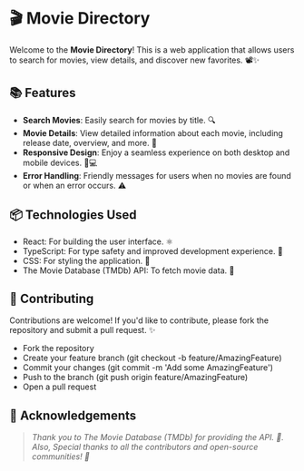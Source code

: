 # 🎬 Movie Directory

Welcome to the **Movie Directory**! This is a web application that allows users to search for movies, view details, and discover new favorites. 📽️✨

## 📚 Features

- **Search Movies**: Easily search for movies by title. 🔍
- **Movie Details**: View detailed information about each movie, including release date, overview, and more. 📅
- **Responsive Design**: Enjoy a seamless experience on both desktop and mobile devices. 📱💻
- **Error Handling**: Friendly messages for users when no movies are found or when an error occurs. ⚠️

## 📦 Technologies Used

- React: For building the user interface. ⚛️
- TypeScript: For type safety and improved development experience. 📜
- CSS: For styling the application. 🎨
- The Movie Database (TMDb) API: To fetch movie data. 🎥

## 📄 Contributing

Contributions are welcome! If you'd like to contribute, please fork the repository and submit a pull request. ✨

- Fork the repository
- Create your feature branch (git checkout -b feature/AmazingFeature)
- Commit your changes (git commit -m 'Add some AmazingFeature')
- Push to the branch (git push origin feature/AmazingFeature)
- Open a pull request

## 🙏 Acknowledgements

> _Thank you to The Movie Database (TMDb) for providing the API. 🌟. Also, Special thanks to all the contributors and open-source communities! 🤗_
